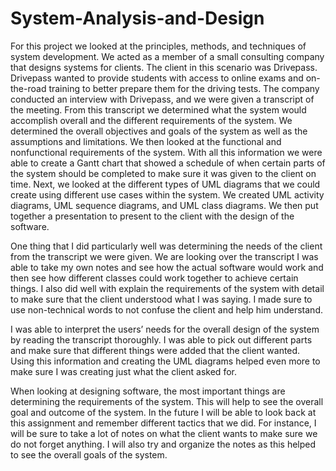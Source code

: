 # System-Analysis-and-Design

For this project we looked at the principles, methods, and techniques of system development. We acted as a member of a small consulting company that designs systems for clients. The client in this scenario was Drivepass. Drivepass wanted to provide students with access to online exams and on-the-road training to better prepare them for the driving tests. The company conducted an interview with Drivepass, and we were given a transcript of the meeting. From this transcript we determined what the system would accomplish overall and the different requirements of the system. We determined the overall objectives and goals of the system as well as the assumptions and limitations. We then looked at the functional and nonfunctional requirements of the system. With all this information we were able to create a Gantt chart that showed a schedule of when certain parts of the system should be completed to make sure it was given to the client on time. Next, we looked at the different types of UML diagrams that we could create using different use cases within the system. We created UML activity diagrams, UML sequence diagrams, and UML class diagrams. We then put together a presentation to present to the client with the design of the software. 

One thing that I did particularly well was determining the needs of the client from the transcript we were given. We are looking over the transcript I was able to take my own notes and see how the actual software would work and then see how different classes could work together to achieve certain things. I also did well with explain the requirements of the system with detail to make sure that the client understood what I was saying. I made sure to use non-technical words to not confuse the client and help him understand. 

I was able to interpret the users’ needs for the overall design of the system by reading the transcript thoroughly. I was able to pick out different parts and make sure that different things were added that the client wanted. Using this information and creating the UML diagrams helped even more to make sure I was creating just what the client asked for. 

When looking at designing software, the most important things are determining the requirements of the system. This will help to see the overall goal and outcome of the system. In the future I will be able to look back at this assignment and remember different tactics that we did. For instance, I will be sure to take a lot of notes on what the client wants to make sure we do not forget anything. I will also try and organize the notes as this helped to see the overall goals of the system.
